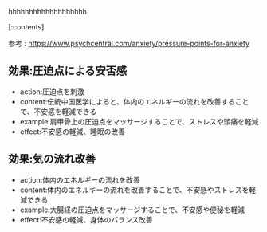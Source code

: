 

hhhhhhhhhhhhhhhhhhh
    
[:contents]

参考 : https://www.psychcentral.com/anxiety/pressure-points-for-anxiety

## 効果:圧迫点による安否感
- action:圧迫点を刺激
- content:伝統中国医学によると、体内のエネルギーの流れを改善することで、不安感を軽減できる
- example:肩甲骨上の圧迫点をマッサージすることで、ストレスや頭痛を軽減
- effect:不安感の軽減、睡眠の改善

## 効果:気の流れ改善
- action:体内のエネルギーの流れを改善
- content:体内のエネルギーの流れを改善することで、不安感やストレスを軽減できる
- example:大腸経の圧迫点をマッサージすることで、不安感や便秘を軽減
- effect:不安感の軽減、身体のバランス改善

    